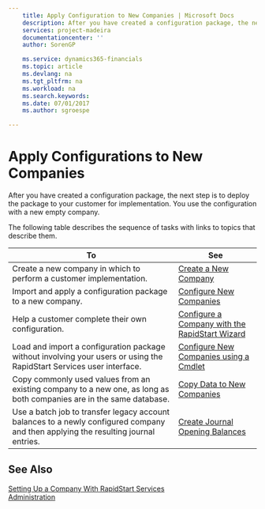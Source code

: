 ```yaml
---
    title: Apply Configuration to New Companies | Microsoft Docs
    description: After you have created a configuration package, the next step is to deploy the package to your customer for implementation. You use the configuration with a new empty company.
    services: project-madeira
    documentationcenter: ''
    author: SorenGP

    ms.service: dynamics365-financials
    ms.topic: article
    ms.devlang: na
    ms.tgt_pltfrm: na
    ms.workload: na
    ms.search.keywords:
    ms.date: 07/01/2017
    ms.author: sgroespe

---
```

# Apply Configurations to New Companies
After you have created a configuration package, the next step is to deploy the package to your customer for implementation. You use the configuration with a new empty company.  

 The following table describes the sequence of tasks with links to topics that describe them.

|**To**|**See**|  
|------------|-------------|  
|Create a new company in which to perform a customer implementation.|[Create a New Company](admin-how-to-create-a-new-company.md)|  
|Import and apply a configuration package to a new company.|[Configure New Companies](admin-how-to-configure-new-companies.md)|  
|Help a customer complete their own configuration.|[Configure a Company with the RapidStart Wizard](admin-how-to-configure-a-company-with-the-rapidstart-wizard.md)|
|Load and import a configuration package without involving your users or using the RapidStart Services user interface.|[Configure New Companies using a Cmdlet](admin-how-to-configure-new-companies-using-a-cmdlet.md)|
|Copy commonly used values from an existing company to a new one, as long as both companies are in the same database.|[Copy Data to New Companies](admin-how-to-copy-data-to-new-companies.md)|  
|Use a batch job to transfer legacy account balances to a newly configured company and then applying the resulting journal entries.|[Create Journal Opening Balances](admin-how-to-create-journal-opening-balances.md)|  

## See Also  
[Setting Up a Company With RapidStart Services](admin-set-up-a-company-with-rapidstart.md)  
[Administration](admin-setup-and-administration.md)
